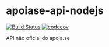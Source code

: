 # apoiase-api-nodejs
[![Build Status](https://travis-ci.org/CrochetLand/apoiase-api-nodejs.svg?branch=master)](https://travis-ci.org/CrochetLand/apoiase-api-nodejs)
[![codecov](https://codecov.io/gh/CrochetLand/apoiase-api-nodejs/branch/master/graph/badge.svg)](https://codecov.io/gh/CrochetLand/apoiase-api-nodejs)

API não oficial do apoia.se